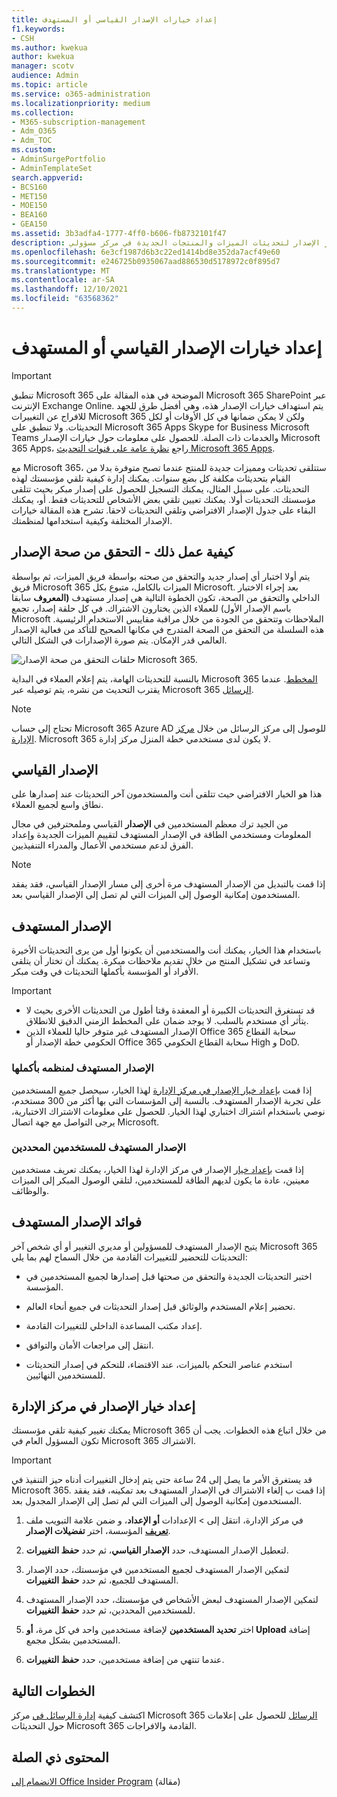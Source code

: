 ```yaml
---
title: إعداد خيارات الإصدار القياسي أو المستهدف
f1.keywords:
- CSH
ms.author: kwekua
author: kwekua
manager: scotv
audience: Admin
ms.topic: article
ms.service: o365-administration
ms.localizationpriority: medium
ms.collection:
- M365-subscription-management
- Adm_O365
- Adm_TOC
ms.custom:
- AdminSurgePortfolio
- AdminTemplateSet
search.appverid:
- BCS160
- MET150
- MOE150
- BEA160
- GEA150
ms.assetid: 3b3adfa4-1777-4ff0-b606-fb8732101f47
description: تعرف على كيفية إعداد خيار الإصدار لتحديثات الميزات والمنتجات الجديدة في مركز مسؤولي Microsoft 365.
ms.openlocfilehash: 6e3cf1987d6b3c22ed1414bd8e352da7acf49e60
ms.sourcegitcommit: e246725b0935067aad886530d5178972c0f895d7
ms.translationtype: MT
ms.contentlocale: ar-SA
ms.lasthandoff: 12/10/2021
ms.locfileid: "63568362"
---
```

# <a name="set-up-the-standard-or-targeted-release-options"></a>إعداد خيارات الإصدار القياسي أو المستهدف

> [!IMPORTANT]
> تنطبق Microsoft 365 الموضحة في هذه المقالة على Microsoft 365 SharePoint عبر الإنترنت Exchange Online. يتم استهداف خيارات الإصدار هذه، وهي أفضل طرق للجهد للافراج عن التغييرات Microsoft 365 ولكن لا يمكن ضمانها في كل الأوقات أو لكل التحديثات. ولا تنطبق على Microsoft 365 Apps Skype for Business Microsoft Teams والخدمات ذات الصلة. للحصول على معلومات حول خيارات الإصدار Microsoft 365 Apps، راجع [نظرة عامة على قنوات التحديث Microsoft 365 Apps](/deployoffice/overview-update-channels).

مع Microsoft 365، ستتلقى تحديثات ومميزات جديدة للمنتج عندما تصبح متوفرة بدلا من القيام بتحديثات مكلفة كل بضع سنوات. يمكنك إدارة كيفية تلقي مؤسستك لهذه التحديثات. على سبيل المثال، يمكنك التسجيل للحصول على إصدار مبكر بحيث تتلقى مؤسستك التحديثات أولا. يمكنك تعيين تلقي بعض الأشخاص للتحديثات فقط. أو، يمكنك البقاء على جدول الإصدار الافتراضي وتلقي التحديثات لاحقا. تشرح هذه المقالة خيارات الإصدار المختلفة وكيفية استخدامها لمنظمتك.

## <a name="how-it-works---release-validation"></a>كيفية عمل ذلك - التحقق من صحة الإصدار

يتم أولا اختبار أي إصدار جديد والتحقق من صحته بواسطة فريق الميزات، ثم بواسطة فريق Microsoft 365 الميزات بالكامل، متبوع بكل Microsoft. بعد إجراء الاختبار الداخلي والتحقق من الصحة، تكون الخطوة التالية هي إصدار مستهدف **(المعروف** سابقا باسم الإصدار الأول) للعملاء الذين يختارون الاشتراك. في كل حلقة إصدار، تجمع Microsoft الملاحظات وتتحقق من الجودة من خلال مراقبة مقاييس الاستخدام الرئيسية. هذه السلسلة من التحقق من الصحة المتدرج في مكانها الصحيح للتأكد من فعالية الإصدار العالمي قدر الإمكان. يتم صورة الإصدارات في الشكل التالي. 
  
![حلقات التحقق من صحة الإصدار Microsoft 365.](../../media/73611ed3-2d8c-4e7b-8074-9f03b239f9ed.png)
  
بالنسبة للتحديثات الهامة، يتم إعلام العملاء في البداية Microsoft 365 [المخطط](https://products.office.com/business/office-365-roadmap). عندما يقترب التحديث من نشره، يتم توصيله عبر Microsoft 365 [الرسائل](https://admin.microsoft.com/Adminportal/Home?source=applauncher#/MessageCenter).

> [!NOTE]
> تحتاج إلى حساب Microsoft 365 Azure AD للوصول إلى مركز الرسائل من خلال [مركز الإدارة](/office365/admin/admin-overview/about-the-admin-center). Microsoft 365 لا يكون لدى مستخدمي خطة المنزل مركز إدارة.


## <a name="standard-release"></a>الإصدار القياسي

هذا هو الخيار الافتراضي حيث تتلقى أنت والمستخدمون آخر التحديثات عند إصدارها على نطاق واسع لجميع العملاء.
  
من الجيد ترك معظم المستخدمين في **الإصدار** القياسي وملمحترفين في مجال المعلومات ومستخدمي الطاقة في الإصدار المستهدف لتقييم  الميزات الجديدة وإعداد الفرق لدعم مستخدمي الأعمال والمدراء التنفيذيين. 
  
> [!NOTE]
> إذا قمت بالتبديل من الإصدار المستهدف مرة أخرى إلى مسار الإصدار القياسي، فقد يفقد المستخدمون إمكانية الوصول إلى الميزات التي لم تصل إلى الإصدار القياسي بعد. 
  
## <a name="targeted-release"></a>الإصدار المستهدف

باستخدام هذا الخيار، يمكنك أنت والمستخدمين أن يكونوا أول من يرى التحديثات الأخيرة وتساعد في تشكيل المنتج من خلال تقديم ملاحظات مبكرة. يمكنك أن تختار أن يتلقى الأفراد أو المؤسسة بأكملها التحديثات في وقت مبكر.
  
> [!IMPORTANT]
> - قد تستغرق التحديثات الكبيرة أو المعقدة وقتا أطول من التحديثات الأخرى بحيث لا يتأثر أي مستخدم بالسلب. لا يوجد ضمان على المخطط الزمني الدقيق للانطلاق.
> - الإصدار المستهدف غير متوفر حاليا للعملاء الذين Office 365 سحابة القطاع الحكومي خطة الإصدار أو Office 365 سحابة القطاع الحكومي High و DoD.
  
### <a name="targeted-release-for-entire-organization"></a>الإصدار المستهدف لمنظمه بأكملها

إذا قمت [بإعداد خيار الإصدار في مركز الإدارة](#set-up-the-release-option-in-the-admin-center) لهذا الخيار، سيحصل جميع المستخدمين على تجربة الإصدار المستهدف. بالنسبة إلى المؤسسات التي بها أكثر من 300 مستخدم، نوصي باستخدام اشتراك اختباري لهذا الخيار. للحصول على معلومات الاشتراك الاختبارية، يرجى التواصل مع جهة اتصال Microsoft. 
  
### <a name="targeted-release-for-selected-users"></a>الإصدار المستهدف للمستخدمين المحددين

إذا قمت [بإعداد خيار](#set-up-the-release-option-in-the-admin-center) الإصدار في مركز الإدارة لهذا الخيار، يمكنك تعريف مستخدمين معينين، عادة ما يكون لديهم الطاقة للمستخدمين، لتلقي الوصول المبكر إلى الميزات والوظائف. 
  
## <a name="benefits-of-targeted-release"></a>فوائد الإصدار المستهدف

يتيح الإصدار المستهدف للمسؤولين أو مديري التغيير أو أي شخص آخر Microsoft 365 التحديثات للتحضير للتغييرات القادمة من خلال السماح لهم بما يلي:
  
- اختبر التحديثات الجديدة والتحقق من صحتها قبل إصدارها لجميع المستخدمين في المؤسسة.
    
- تحضير إعلام المستخدم والوثائق قبل إصدار التحديثات في جميع أنحاء العالم.
    
- إعداد مكتب المساعدة الداخلي للتغييرات القادمة.
    
- انتقل إلى مراجعات الأمان والتوافق.
    
- استخدم عناصر التحكم بالميزات، عند الاقتضاء، للتحكم في إصدار التحديثات للمستخدمين النهائيين.
    
## <a name="set-up-the-release-option-in-the-admin-center"></a>إعداد خيار الإصدار في مركز الإدارة

يمكنك تغيير كيفية تلقي مؤسستك Microsoft 365 من خلال اتباع هذه الخطوات. يجب أن تكون المسؤول العام في Microsoft 365 الاشتراك.
  
> [!IMPORTANT]
> قد يستغرق الأمر ما يصل إلى 24 ساعة حتى يتم إدخال التغييرات أدناه حيز التنفيذ في Microsoft 365. إذا قمت ب إلغاء الاشتراك في الإصدار المستهدف بعد تمكينه، فقد يفقد المستخدمون إمكانية الوصول إلى الميزات التي لم تصل إلى الإصدار المجدول بعد. 
  
1. في مركز الإدارة، انتقل إلى  >  الإعدادات **أو الإعداد**، و ضمن علامة التبويب ملف <a href="https://go.microsoft.com/fwlink/p/?linkid=2067339" target="_blank">**تعريف**</a> المؤسسة، اختر **تفضيلات الإصدار**.

5. لتعطيل الإصدار المستهدف، حدد **الإصدار القياسي**، ثم حدد **حفظ التغييرات**. 
    
6. لتمكين الإصدار المستهدف لجميع المستخدمين في مؤسستك، حدد الإصدار المستهدف للجميع، ثم حدد **حفظ التغييرات**. 
    
7. لتمكين الإصدار المستهدف لبعض الأشخاص في مؤسستك، حدد الإصدار المستهدف للمستخدمين المحددين، ثم حدد **حفظ التغييرات**. 
    
8. اختر **تحديد المستخدمين** لإضافة مستخدمين واحد في كل مرة، **أو Upload** إضافة المستخدمين بشكل مجمع.
    
9. عندما تنتهي من إضافة مستخدمين، حدد **حفظ التغييرات**.
  
## <a name="next-steps"></a>الخطوات التالية

اكتشف كيفية [إدارة الرسائل في](/office365/admin/manage/message-center) مركز Microsoft 365 [الرسائل](https://admin.microsoft.com/Adminportal/Home?source=applauncher#/MessageCenter) للحصول على إعلامات حول التحديثات Microsoft 365 القادمة والافراجات.

## <a name="related-content"></a>المحتوى ذي الصلة

[الانضمام إلى Office Insider Program](https://insider.office.com/join/windows) (مقالة)
